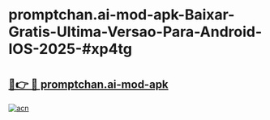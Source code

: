 # promptchan.ai-mod-apk-Baixar-Gratis-Ultima-Versao-Para-Android-IOS-2025-#xp4tg

# <h2><a href="https://ainizakaria.my?title=promptchan.ai-mod-apk&ref=25M">🔗👉 🔴 promptchan.ai-mod-apk</a></h2>

[![acn](https://github.com/user-attachments/assets/0f9c940e-d8b0-45ae-aac7-cd30a18b3e1c)](https://ainizakaria.my?title=promptchan.ai-mod-apk&ref=25M)

